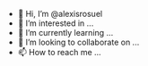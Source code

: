 - 👋 Hi, I’m @alexisrosuel
- 👀 I’m interested in ...
- 🌱 I’m currently learning ...
- 💞️ I’m looking to collaborate on ...
- 📫 How to reach me ...

<!---
alexisrosuel/alexisrosuel is a ✨ special ✨ repository because its `README.md` (this file) appears on your GitHub profile.
You can click the Preview link to take a look at your changes.
--->
